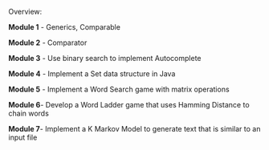 Overview: 

**Module 1** - Generics, Comparable

**Module 2** - Comparator

**Module 3** - Use binary search to implement Autocomplete

**Module 4** - Implement a Set data structure in Java

**Module 5** - Implement a Word Search game with matrix operations

**Module 6**- Develop a Word Ladder game that uses Hamming Distance to chain words

**Module 7**- Implement a K Markov Model to generate text that is similar to an input file
